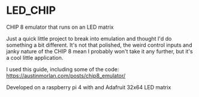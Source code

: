 # LED_CHIP
CHIP 8 emulator that runs on an LED matrix

Just a quick little project to break into emulation and thought I'd do something a bit different. It's not that polished, the weird control inputs and janky nature of the CHIP 8 mean I probably won't take it any further, but it's a cool little application.   

I used this guide, including some of the code: https://austinmorlan.com/posts/chip8_emulator/


Developed on a raspberry pi 4 with and Adafruit 32x64 LED matrix
